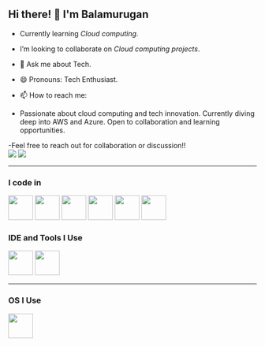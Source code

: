 ## Hi there! 👋 I'm Balamurugan

- Currently learning *Cloud computing*.
- I’m looking to collaborate on *Cloud computing projects*.
- 💬 Ask me about Tech.
- 😄 Pronouns: Tech Enthusiast.
- 📫 How to reach me: 

- Passionate about cloud computing and tech innovation. Currently diving deep into AWS and Azure. Open to collaboration and learning opportunities.

-Feel free to reach out for collaboration or discussion!!
<br>[<img src="https://img.shields.io/badge/LinkedIn-0077B5?style=for-the-badge&logo=linkedin&logoColor=white" />](https://www.linkedin.com/in/balamurugan-sakthivel-443080294)
[<img src="https://img.shields.io/badge/Instagram-0077B5?style=for-the-badge&logo=instagram&logoColor=pink" >](https://www.instagram.com/)

---


### I code in
<img height="50" width="50" src="https://img.icons8.com/color/48/000000/python.png" /> <img height="50" width="50" src="https://img.icons8.com/color/48/000000/c-programming.png" /> <img height="50" width="50" src="https://img.icons8.com/color/48/000000/html-5.png" />
<img height="50" width="50" src="https://img.icons8.com/color/48/c-plus-plus-logo.png" />
<img height="50" width="50" src="https://img.icons8.com/color/48/css3.png"/>
<img height="50" width="50" src="https://img.icons8.com/external-flaticons-lineal-color-flat-icons/64/external-sql-web-hosting-flaticons-lineal-color-flat-icons.png"/>

### IDE and Tools I Use
<img height="50" width="50" src="https://img.icons8.com/color/48/000000/visual-studio-code-2019.png"/> <img height="50" width="50" src="https://img.icons8.com/color/48/000000/pycharm.png"/>


---
### OS I Use
 <img height="50" width="50" src="https://img.icons8.com/fluency/48/windows-11.png" />
